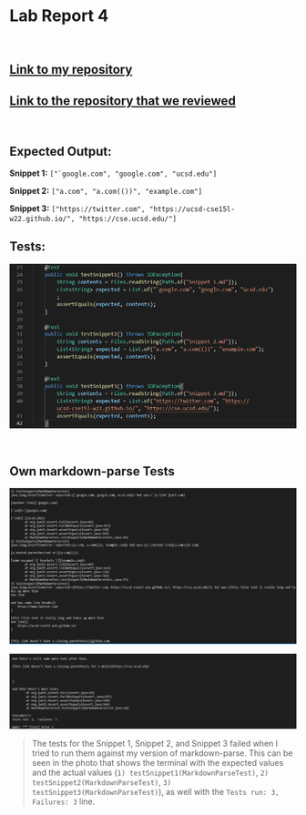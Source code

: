 # Lab Report 4
<br/>

## [Link to my repository](https://github.com/Jivan132/markdown-parse)
## [Link to the repository that we reviewed](https://github.com/Stocktocon/markdown-parse)

<br/>

## Expected Output:
**Snippet 1:** ``` ["`google.com", "google.com", "ucsd.edu"] ```

**Snippet 2:** ```["a.com", "a.com(())", "example.com"]```

**Snippet 3:** ```["https://twitter.com", "https://ucsd-cse15l-w22.github.io/", "https://cse.ucsd.edu/"]```


## Tests:
![Tests](https://github.com/Jivan132/cse15l-lab-reports/blob/main/Lab-Report-4/Photos/Snippet%20Tests.jpg?raw=true)

<br/>

## Own markdown-parse Tests
![Own results 1](https://github.com/Jivan132/cse15l-lab-reports/blob/main/Lab-Report-4/Photos/Own%20Tests%20Fail%201.jpg?raw=true)

![Own results 2](https://github.com/Jivan132/cse15l-lab-reports/blob/main/Lab-Report-4/Photos/Own%20Tests%20Fail%202.jpg?raw=true)

>The tests for the Snippet 1, Snippet 2, and Snippet 3 failed when I tried to run them against my version of markdown-parse. This can be seen in the photo that shows the terminal with the expected values and the actual values (```1) testSnippet1(MarkdownParseTest)```, ```2) testSnippet2(MarkdownParseTest)```, ```3) testSnippet3(MarkdownParseTest)```), as well with the ```Tests run: 3,  Failures: 3``` line.